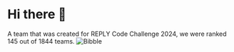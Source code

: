 # Hi there 👋

A team that was created for REPLY Code Challenge 2024, we were ranked 145 out of 1844 teams. 
![Bibble](https://static.wikia.nocookie.net/p__/images/7/75/Bibble.jpg/revision/latest?cb=20200306110954&path-prefix=protagonist)
